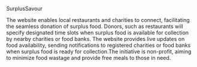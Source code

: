 SurplusSavour

The website enables local restaurants and charities to connect, facilitating the seamless donation of surplus food. Donors, such as restaurants will specify designated time 
slots when surplus food is available for collection by nearby charities or food banks. The website provides live updates on food availability, sending notifications to 
registered charities or food banks when surplus food is ready for collection.The initiative is non-profit, aiming to minimize food wastage and provide 
free meals to those in need.
